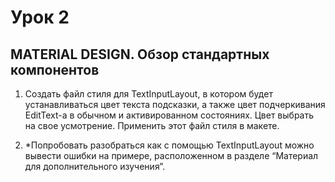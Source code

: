 # Урок 2
## MATERIAL DESIGN. Обзор стандартных компонентов

1. Создать файл стиля для TextInputLayout, в котором будет устанавливаться цвет текста подсказки, а также цвет подчеркивания EditText-а в обычном и активированном состояниях. Цвет выбрать на свое усмотрение. Применить этот файл стиля в макете.

2. *Попробовать разобраться как с помощью TextInputLayout можно вывести ошибки на примере, расположенном в разделе “Материал для дополнительного изучения”.